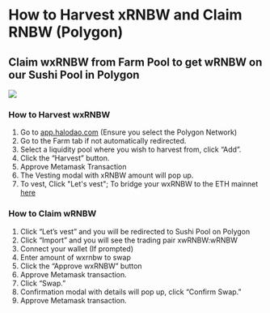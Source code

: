 # How to Harvest xRNBW and Claim RNBW \(Polygon\)

## Claim wxRNBW from Farm Pool to get wRNBW on our Sushi Pool in Polygon

![](../../../.gitbook/assets/cleanshot-2021-09-14-at-20.12.38.gif)

### How to Harvest wxRNBW

1. Go to [app.halodao.com](http://app.halodao.com/) \(Ensure you select the Polygon Network\)
2. Go to the Farm tab if not automatically redirected.
3. Select a liquidity pool where you wish to harvest from, click “Add”.
4. Click the “Harvest” button.
5. Approve Metamask Transaction
6. The Vesting modal with xRNBW amount will pop up. 
7. To vest, Click "Let's vest"; To bridge your wxRNBW to the ETH mainnet [here](https://app.halodao.com/#/bridge)

### How to Claim wRNBW

1. Click “Let’s vest” and you will be redirected to Sushi Pool on Polygon
2. Click “Import” and you will see the trading pair xwRNBW:wRNBW
3. Connect your wallet \(If prompted\)
4. Enter amount of wxrnbw to swap
5. Click the “Approve wxRNBW” button
6. Approve Metamask transaction.
7. Click “Swap.” 
8. Confirmation modal with details will pop up, click “Confirm Swap.”
9. Approve Metamask transaction.

